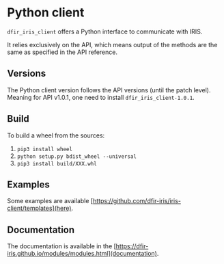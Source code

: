 # Python client

`dfir_iris_client` offers a Python interface to communicate with IRIS.

It relies exclusively on the API, which means output of the methods are the same as specified in the API reference.

## Versions
The Python client version follows the API versions (until the patch level). Meaning for API v1.0.1, one need to install `dfir_iris_client-1.0.1`.


## Build
To build a wheel from the sources:

1. `pip3 install wheel`
2. `python setup.py bdist_wheel --universal`
3. `pip3 install build/XXX.whl`


## Examples
Some examples are available [https://github.com/dfir-iris/iris-client/templates](here).

## Documentation 
The documentation is available in the [https://dfir-iris.github.io/modules/modules.html](documentation).
